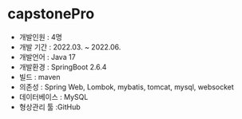 # capstonePro

* 개발인원 : 4명
* 개발 기간 : 2022.03. ~ 2022.06.
* 개발언어 : Java 17
* 개발환경 : SpringBoot 2.6.4
* 빌드 : maven
* 의존성 : Spring Web, Lombok, mybatis, tomcat, mysql, websocket
* 데이터베이스 : MySQL
* 형상관리 툴 :GitHub
